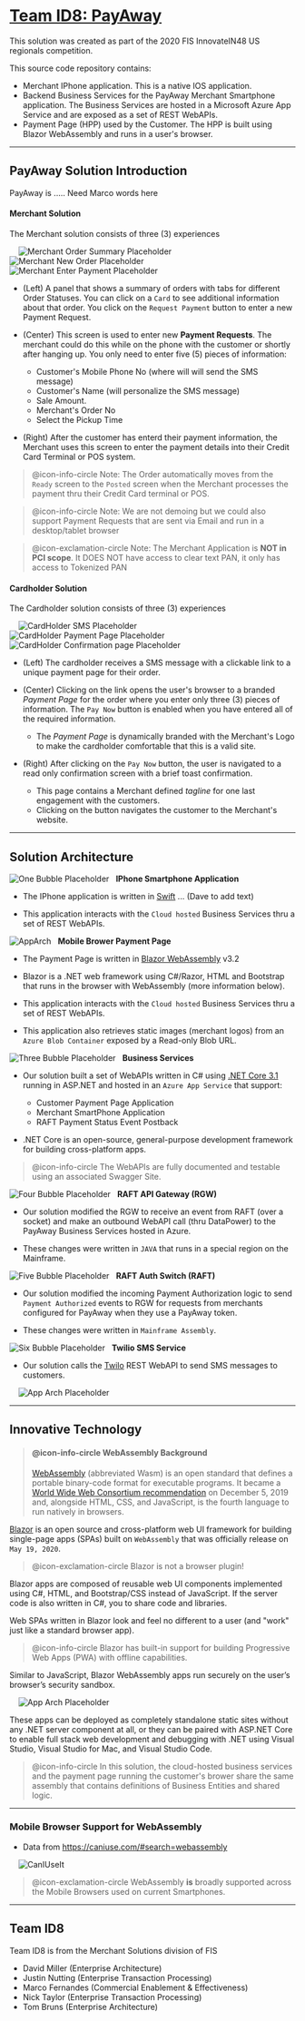 ﻿# [Team ID8: PayAway](https://github.com/)

This solution was created as part of the 2020 FIS InnovateIN48 US regionals competition.
<p>This source code repository contains:
<ul>
<li>Merchant IPhone application.  This is a native IOS application.
<li>Backend Business Services for the PayAway Merchant Smartphone application.  
The Business Services are hosted in a Microsoft Azure App Service and are exposed as a set of REST WebAPIs.
<li>Payment Page (HPP) used by the Customer.  
The HPP is built using Blazor WebAssembly and runs in a user's browser.
</ul>

---
## PayAway Solution Introduction

PayAway is ..... Need Marco words here


#### Merchant Solution 

The Merchant solution consists of three (3) experiences

&nbsp;&nbsp;&nbsp;&nbsp;![Merchant Order Summary Placeholder](./images/merchant_order_summary.jpg?raw=true)&nbsp;&nbsp;&nbsp;&nbsp;
![Merchant New Order Placeholder](./images/merchant_new_order.jpg?raw=true)
&nbsp;&nbsp;&nbsp;&nbsp;![Merchant Enter Payment Placeholder](./images/merchant_enter_payment.jpg?raw=true)

* (Left) A panel that shows a summary of orders with tabs for different Order Statuses.  You can click on a `Card` to see additional information about that order.  You click on the `Request Payment` button to enter a new Payment Request.

* (Center) This screen is used to enter new **Payment Requests**.  The merchant could do this while on the phone with the customer or shortly after hanging up.  You only need to enter five (5) pieces of information:

    + Customer's Mobile Phone No (where will will send the SMS message)
    + Customer's Name (will personalize the SMS message)  
    + Sale Amount.
    + Merchant's Order No
    + Select the Pickup Time
        
* (Right) After the customer has enterd their payment information, the Merchant uses this screen to enter the payment details into their Credit Card Terminal or POS system.

> @icon-info-circle Note: The Order automatically moves from the `Ready` screen to the `Posted` screen when the Merchant processes the payment thru their Credit Card terminal or POS.

> @icon-info-circle Note: We are not demoing but we could also support Payment Requests that are sent via Email and run in a desktop/tablet browser

> @icon-exclamation-circle Note: The Merchant Application is **NOT in PCI scope**. It DOES NOT have access to clear text PAN, it only has access to Tokenized PAN

#### Cardholder Solution

The Cardholder solution consists of three (3) experiences

&nbsp;&nbsp;&nbsp;&nbsp;![CardHolder SMS Placeholder](./images/sms.jpg?raw=true)&nbsp;&nbsp;&nbsp;&nbsp;
![CardHolder Payment Page Placeholder](./images/payment_page.jpg?raw=true)
&nbsp;&nbsp;&nbsp;&nbsp;![CardHolder Confirmation page Placeholder](./images/confirmation_page.jpg?raw=true)

* (Left) The cardholder receives a SMS message with a clickable link to a unique payment page for their order.

* (Center) Clicking on the link opens the user's browser to a branded *Payment Page* for the order where you enter only three (3) pieces of information.  The `Pay Now` button is enabled when you have entered all of the required information.

    + The *Payment Page* is dynamically branded with the Merchant's Logo to make the cardholder comfortable that this is a valid site.

* (Right) After clicking on the `Pay Now` button, the user is navigated to a read only confirmation screen with a brief toast confirmation.

    + This page contains a Merchant defined *tagline* for one last engagement with the customers.
    + Clicking on the button navigates the customer to the Merchant's website.

---
## Solution Architecture

![One Bubble Placeholder](./images/one_bubble.jpg?raw=true) &nbsp; **IPhone Smartphone Application**  
+ The IPhone application is written in [Swift](https://www.apple.com/swift/) ... (Dave to add text)

+ This application interacts with the `Cloud hosted` Business Services thru a set of REST WebAPIs.

![AppArch](./images/two_bubble.jpg?raw=true) &nbsp; **Mobile Brower Payment Page**  
+ The Payment Page is written in [Blazor WebAssembly](https://dotnet.microsoft.com/apps/aspnet/web-apps/blazor) v3.2

+ Blazor is a .NET web framework using C#/Razor, HTML and Bootstrap that runs in the browser with WebAssembly (more information below).

+ This application interacts with the `Cloud hosted` Business Services thru a set of REST WebAPIs.
+ This application also retrieves static images (merchant logos) from an `Azure Blob Container` exposed by a Read-only Blob URL.

![Three Bubble Placeholder](./images/three_bubble.jpg?raw=true) &nbsp; **Business Services**  
* Our solution built a set of WebAPIs written in C# using [.NET Core 3.1](https://dotnet.microsoft.com/download/dotnet-core/3.1) running in ASP.NET and hosted in an `Azure App Service` that support:
    + Customer Payment Page Application
    + Merchant SmartPhone Application
    + RAFT Payment Status Event Postback

* .NET Core is an open-source, general-purpose development framework for building cross-platform apps.

> @icon-info-circle  The WebAPIs are fully documented and testable using an associated Swagger Site.

![Four Bubble Placeholder](./images/four_bubble.jpg?raw=true) &nbsp; **RAFT API Gateway (RGW)**  
* Our solution modified the RGW to receive an event from RAFT (over a socket) and make an outbound WebAPI call (thru DataPower) to the PayAway Business Services hosted in Azure. 

+ These changes were written in `JAVA` that runs in a special region on the Mainframe.

![Five Bubble Placeholder](./images/five_bubble.jpg?raw=true) &nbsp; **RAFT Auth Switch (RAFT)**  
* Our solution modified the incoming Payment Authorization logic to send `Payment Authorized` events to RGW for requests from merchants configured for PayAway when they use a PayAway token.

+ These changes were written in `Mainframe Assembly`.

![Six Bubble Placeholder](./images/six_bubble.jpg?raw=true) &nbsp; **Twilio SMS Service**  
* Our solution calls the [Twilo](https://www.twilio.com/) REST WebAPI to send SMS messages to customers.

&nbsp;&nbsp;&nbsp;&nbsp;![App Arch Placeholder](./images/app_arch.jpg?raw=true)

---
## Innovative Technology

> #### @icon-info-circle WebAssembly Background 
> [WebAssembly](https://webassembly.org/) (abbreviated Wasm) is an open standard that defines a portable binary-code format for executable programs.  It became a [World Wide Web Consortium recommendation](https://www.w3.org/TR/wasm-core-1/) on December 5, 2019 and, alongside HTML, CSS, and JavaScript, is the fourth language to run natively in browsers.

[Blazor]( https://blazor.net) is an open source and cross-platform web UI framework for building single-page apps (SPAs) built on `WebAssembly` that was officially release on `May 19, 2020`. 

> @icon-exclamation-circle Blazor is not a browser plugin!

Blazor apps are composed of reusable web UI components implemented using C#, HTML, and Bootstrap/CSS instead of JavaScript. If the server code is also written in C#, you to share code and libraries.

Web SPAs written in Blazor look and feel no different to a user (and "work" just like a standard browser app).

> @icon-info-circle Blazor has built-in support for building Progressive Web Apps (PWA) with offline capabilities.

Similar to JavaScript, Blazor WebAssembly apps run securely on the user’s browser’s security sandbox. 

&nbsp;&nbsp;&nbsp;&nbsp;![App Arch Placeholder](./images/blazor_webassembly.jpg?raw=true)

These apps can be deployed as completely standalone static sites without any .NET server component at all, or they can be paired with ASP.NET Core to enable full stack web development and debugging with .NET using Visual Studio, Visual Studio for Mac, and Visual Studio Code.

> @icon-info-circle In this solution, the cloud-hosted business services and the payment page running the customer's brower share the same assembly that contains definitions of Business Entities and shared logic.



---
### Mobile Browser Support for WebAssembly

* Data from https://caniuse.com/#search=webassembly

&nbsp;&nbsp;&nbsp;&nbsp;![CanIUseIt](./images/can_i_use_it.jpg?raw=true)

> @icon-exclamation-circle  WebAssembly **is** broadly supported across the Mobile Browsers used on current Smartphones.

---
## Team ID8
Team ID8 is from the Merchant Solutions division of FIS


* David Miller (Enterprise Architecture)
* Justin Nutting (Enterprise Transaction Processing)
* Marco Fernandes (Commercial Enablement & Effectiveness)
* Nick Taylor (Enterprise Transaction Processing)
* Tom Bruns (Enterprise Architecture)

